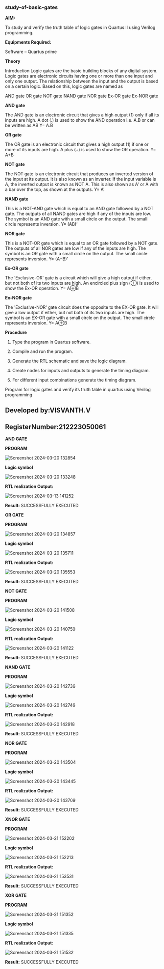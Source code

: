 ### study-of-basic-gates

**AIM:** 

To study and verify the truth table of logic gates in Quartus II using Verilog programming.

**Equipments Required:**

Software – Quartus prime 

**Theory**

Introduction Logic gates are the basic building blocks of any digital system. Logic gates are electronic circuits having one or more than one input and only one output. The relationship between the input and the output is based on a certain logic. Based on this, logic gates are named as

AND gate OR gate NOT gate NAND gate NOR gate Ex-OR gate Ex-NOR gate

**AND gate**

The AND gate is an electronic circuit that gives a high output (1) only if all its inputs are high. A dot (.) is used to show the AND operation i.e. A.B or can be written as AB
Y= A.B

**OR gate** 

The OR gate is an electronic circuit that gives a high output (1) if one or more of its inputs are high. A plus (+) is used to show the OR operation.
Y= A+B

**NOT gate**

The NOT gate is an electronic circuit that produces an inverted version of the input at its output. It is also known as an inverter. If the input variable is A, the inverted output is known as NOT A. This is also shown as A' or A with a bar over the top, as shown at the outputs.
Y= A'

**NAND gate**

This is a NOT-AND gate which is equal to an AND gate followed by a NOT gate. The outputs of all NAND gates are high if any of the inputs are low. The symbol is an AND gate with a small circle on the output. The small circle represents inversion.
Y= (AB)’

**NOR gate**

This is a NOT-OR gate which is equal to an OR gate followed by a NOT gate. The outputs of all NOR gates are low if any of the inputs are high. The symbol is an OR gate with a small circle on the output. The small circle represents inversion.
Y= (A+B)’

**Ex-OR gate**

The 'Exclusive-OR' gate is a circuit which will give a high output if either, but not both of its two inputs are high. An encircled plus sign (⊕) is used to show the Ex-OR operation.
Y= A⊕B

**Ex-NOR gate**

The 'Exclusive-NOR' gate circuit does the opposite to the EX-OR gate. It will give a low output if either, but not both of its two inputs are high. The symbol is an EX-OR gate with a small circle on the output. The small circle represents inversion.
Y= A⊕B

**Procedure** 

1.	Type the program in Quartus software.

2.	Compile and run the program.

3.	Generate the RTL schematic and save the logic diagram.

4.	Create nodes for inputs and outputs to generate the timing diagram.

5.	For different input combinations generate the timing diagram.


Program for logic gates and verify its truth table in quartus using Verilog programming

 ## Developed by:VISVANTH.V
 ## RegisterNumber:212223050061
 
 **AND GATE**
 
 **PROGRAM**
 
 ![Screenshot 2024-03-20 132854](https://github.com/naavaneetha/study-of-basic-gates/assets/162658262/d764b4bb-3b25-4ccb-9c03-31a2ab6ce902)

**Logic symbol**

![Screenshot 2024-03-20 133248](https://github.com/naavaneetha/study-of-basic-gates/assets/162658262/4d4a676d-0792-409e-92b5-3bd66081f4f0)

**RTL realization Output:**

![Screenshot 2024-03-13 141252](https://github.com/naavaneetha/study-of-basic-gates/assets/162658262/4d9e2df8-140e-4984-8e1e-2383989cd60a)

**Result:**
SUCCESSFULLY EXECUTED

**OR GATE**
 
 **PROGRAM**

![Screenshot 2024-03-20 134857](https://github.com/karuniya2005/study-of-basic-gates/assets/161425769/19aa4eb5-6304-4593-8445-60419b91e60c)

**Logic symbol**

![Screenshot 2024-03-20 135711](https://github.com/karuniya2005/study-of-basic-gates/assets/161425769/d0bc0b9a-baad-492a-8b49-1233e3a6e548)


**RTL realization Output:**

![Screenshot 2024-03-20 135553](https://github.com/karuniya2005/study-of-basic-gates/assets/161425769/630faa2d-b191-4696-99aa-1a5f93785712)

**Result:**
SUCCESSFULLY EXECUTED

**NOT GATE**
 
 **PROGRAM**

![Screenshot 2024-03-20 141508](https://github.com/karuniya2005/study-of-basic-gates/assets/161425769/2618d33b-d7dc-4ef2-a24b-e9c7a8747b52)

**Logic symbol**

![Screenshot 2024-03-20 140750](https://github.com/karuniya2005/study-of-basic-gates/assets/161425769/5a58aa29-ba6d-4090-8ef1-ba3c3de3f0da)

**RTL realization Output:**

![Screenshot 2024-03-20 141122](https://github.com/karuniya2005/study-of-basic-gates/assets/161425769/e848eb63-03b6-4d78-95c7-47013243353d)

**Result:**
SUCCESSFULLY EXECUTED

**NAND GATE**
 
 **PROGRAM**

![Screenshot 2024-03-20 142736](https://github.com/karuniya2005/study-of-basic-gates/assets/161425769/1ec3698b-44ae-4af2-9dee-ce011546f5d2)


**Logic symbol**

![Screenshot 2024-03-20 142746](https://github.com/karuniya2005/study-of-basic-gates/assets/161425769/1fbbfe23-249d-4b02-9ecb-adb9f3bfcadd)


**RTL realization Output:**


![Screenshot 2024-03-20 142918](https://github.com/karuniya2005/study-of-basic-gates/assets/161425769/9317ed9e-de81-4f17-b8f1-465e3b8620cf)

**Result:**
SUCCESSFULLY EXECUTED

**NOR GATE**
 
 **PROGRAM**
 
![Screenshot 2024-03-20 143504](https://github.com/karuniya2005/study-of-basic-gates/assets/161425769/c40761e8-44f0-485c-a5b2-0f4c46860a3f)

**Logic symbol**

![Screenshot 2024-03-20 143445](https://github.com/karuniya2005/study-of-basic-gates/assets/161425769/2ad3a83c-f8f9-4e58-ab9b-96ff3584f3eb)

**RTL realization Output:**

![Screenshot 2024-03-20 143709](https://github.com/karuniya2005/study-of-basic-gates/assets/161425769/4ee516c2-64e3-465c-ada8-5918d2d63485)

**Result:**
SUCCESSFULLY EXECUTED

**XNOR GATE**
 
 **PROGRAM**

![Screenshot 2024-03-21 152202](https://github.com/karuniya2005/study-of-basic-gates/assets/161425769/d32f2a6c-9da0-41cd-8f63-11b611bddd5e)


**Logic symbol**

![Screenshot 2024-03-21 152213](https://github.com/karuniya2005/study-of-basic-gates/assets/161425769/8b90ad0a-b71f-4bff-9a9d-49e575202be5)

**RTL realization Output:**

![Screenshot 2024-03-21 153531](https://github.com/karuniya2005/study-of-basic-gates/assets/161425769/7d9217ff-c6db-4ff6-b5ac-a6c97ef63ca0)


**Result:**
SUCCESSFULLY EXECUTED


**XOR GATE**
 
 **PROGRAM**

![Screenshot 2024-03-21 151352](https://github.com/karuniya2005/study-of-basic-gates/assets/161425769/39b84519-e8aa-42dd-8691-66400d391556)


**Logic symbol**

![Screenshot 2024-03-21 151335](https://github.com/karuniya2005/study-of-basic-gates/assets/161425769/a45a815c-7f70-4ccd-a56f-7a117ecac277)



**RTL realization Output:**

![Screenshot 2024-03-21 151532](https://github.com/karuniya2005/study-of-basic-gates/assets/161425769/4638b5a4-3e1b-483f-82fd-1e01f35df260)

**Result:**
SUCCESSFULLY EXECUTED




